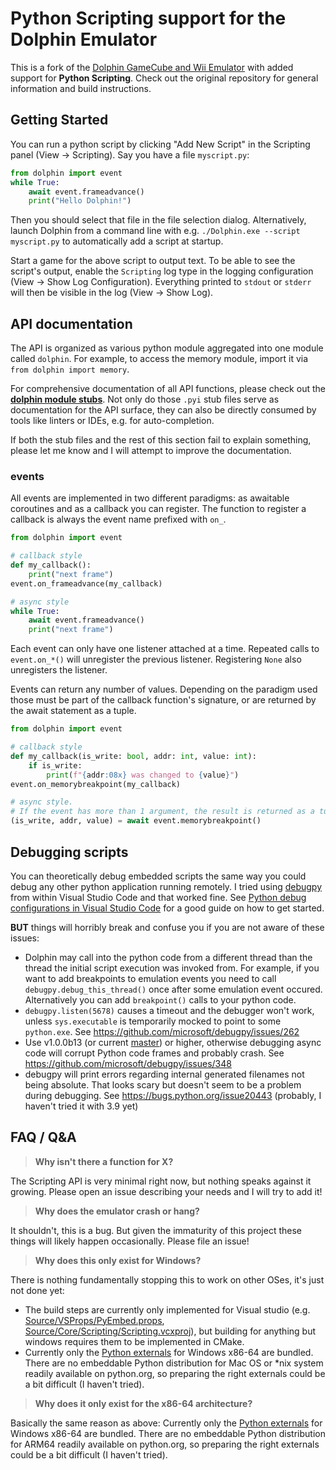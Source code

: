 # Python Scripting support for the Dolphin Emulator

This is a fork of the [Dolphin GameCube and Wii Emulator](https://github.com/dolphin-emu/dolphin)
with added support for **Python Scripting**.
Check out the original repository for general information and build instructions.

## Getting Started

You can run a python script by clicking "Add New Script" in the Scripting panel (View -> Scripting).
Say you have a file `myscript.py`:
```python
from dolphin import event
while True:
    await event.frameadvance()
    print("Hello Dolphin!")
```
Then you should select that file in the file selection dialog.
Alternatively, launch Dolphin from a command line with e.g. `./Dolphin.exe --script myscript.py`
to automatically add a script at startup.

Start a game for the above script to output text.
To be able to see the script's output, enable the `Scripting` log type in the logging configuration (View -> Show Log Configuration).
Everything printed to `stdout` or `stderr` will then be visible in the log (View -> Show Log).


## API documentation

The API is organized as various python module aggregated into one module called `dolphin`.
For example, to access the memory module, import it via `from dolphin import memory`.

For comprehensive documentation of all API functions, please check out the **[dolphin module stubs](dolphin-stubs/)**.
Not only do those `.pyi` stub files serve as documentation for the API surface,
they can also be directly consumed by tools like linters or IDEs, e.g. for auto-completion.

If both the stub files and the rest of this section fail to explain something,
please let me know and I will attempt to improve the documentation.

### events

All events are implemented in two different paradigms: as awaitable coroutines and as a callback you can register.
The function to register a callback is always the event name prefixed with `on_`.
```python
from dolphin import event

# callback style
def my_callback():
    print("next frame")
event.on_frameadvance(my_callback)

# async style
while True:
    await event.frameadvance()
    print("next frame")
```

Each event can only have one listener attached at a time.
Repeated calls to `event.on_*()` will unregister the previous listener.
Registering `None` also unregisters the listener.

Events can return any number of values.
Depending on the paradigm used those must be part of the callback function's signature,
or are returned by the await statement as a tuple.
```python
from dolphin import event

# callback style
def my_callback(is_write: bool, addr: int, value: int):
    if is_write:
        print(f"{addr:08x} was changed to {value}")
event.on_memorybreakpoint(my_callback)

# async style.
# If the event has more than 1 argument, the result is returned as a tuple.
(is_write, addr, value) = await event.memorybreakpoint()
```


## Debugging scripts

You can theoretically debug embedded scripts the same way you could debug any other python application running remotely.
I tried using [debugpy](https://github.com/microsoft/debugpy) from within Visual Studio Code and that worked fine.
See [Python debug configurations in Visual Studio Code](https://code.visualstudio.com/docs/python/debugging)
for a good guide on how to get started.

**BUT** things will horribly break and confuse you if you are not aware of these issues:

- Dolphin may call into the python code from a different thread than the thread
  the initial script execution was invoked from.
  For example, if you want to add breakpoints to emulation events you need to call
  `debugpy.debug_this_thread()` once after some emulation event occured.
  Alternatively you can add `breakpoint()` calls to your python code.
- `debugpy.listen(5678)` causes a timeout and the debugger won't work,
  unless `sys.executable` is temporarily mocked to point to some `python.exe`.
  See https://github.com/microsoft/debugpy/issues/262
- Use v1.0.0b13 (or current [master](https://github.com/microsoft/debugpy)) or higher,
  otherwise debugging async code will corrupt Python code frames and probably crash.
  See https://github.com/microsoft/debugpy/issues/348
- debugpy will print errors regarding internal generated filenames not being absolute.
  That looks scary but doesn't seem to be a problem during debugging.
  See https://bugs.python.org/issue20443 (probably, I haven't tried it with 3.9 yet)


## FAQ / Q&A

> **Why isn't there a function for X?**

The Scripting API is very minimal right now, but nothing speaks against it growing.
Please open an issue describing your needs and I will try to add it!

> **Why does the emulator crash or hang?**

It shouldn't, this is a bug. But given the immaturity of this project these things will likely happen occasionally.
Please file an issue!

> **Why does this only exist for Windows?**

There is nothing fundamentally stopping this to work on other OSes, it's just not done yet:
- The build steps are currently only implemented for Visual studio
  (e.g. [Source/VSProps/PyEmbed.props](Source/VSProps/PyEmbed.props), [Source/Core/Scripting/Scripting.vcxproj](Source/Core/Scripting/Scripting.vcxproj)),
  but building for anything but windows requires them to be implemented in CMake.
- Currently only the [Python externals](Externals/python) for Windows x86-64 are bundled.
  There are no embeddable Python distribution for Mac OS or *nix system readily available on python.org,
  so preparing the right externals could be a bit difficult (I haven't tried).

> **Why does it only exist for the x86-64 architecture?**

Basically the same reason as above:
Currently only the [Python externals](Externals/python) for Windows x86-64 are bundled.
There are no embeddable Python distribution for ARM64 readily available on python.org,
so preparing the right externals could be a bit difficult (I haven't tried).
